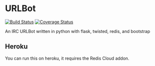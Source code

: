 URLBot
======
[![Build Status](https://travis-ci.org/twexler/URLBot.png?branch=master)](https://travis-ci.org/twexler/URLBot) [![Coverage Status](https://coveralls.io/repos/twexler/URLBot/badge.png?branch=master)](https://coveralls.io/r/twexler/URLBot?branch=master)

An IRC URLBot written in python with flask, twisted, redis, and bootstrap


Heroku
------

You can run this on heroku, it requires the Redis Cloud addon.
